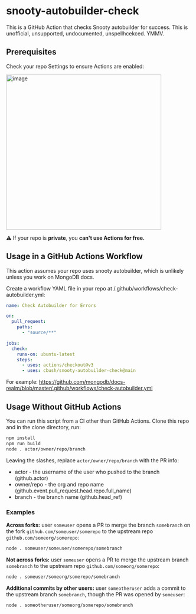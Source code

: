# snooty-autobuilder-check

This is a GitHub Action that checks Snooty autobuilder for success.
This is unofficial, unsupported, undocumented, unspellhcekced. YMMV.

## Prerequisites

Check your repo Settings to ensure Actions are enabled:

<img width="420" alt="image" src="https://user-images.githubusercontent.com/20050130/169135846-c2dba5ae-53bf-41da-84fc-b356c63f2a64.png">

⚠️ If your repo is **private**, you **can't use Actions for free.**

## Usage in a GitHub Actions Workflow

This action assumes your repo uses snooty autobuilder, which is unlikely unless you work on MongoDB docs.

Create a workflow YAML file in your repo at /.github/workflows/check-autobuilder.yml:

```yaml
name: Check Autobuilder for Errors

on:
  pull_request:
    paths:
      - "source/**"

jobs:
  check:
    runs-on: ubuntu-latest
    steps:
      - uses: actions/checkout@v3
      - uses: cbush/snooty-autobuilder-check@main
```

For example: https://github.com/mongodb/docs-realm/blob/master/.github/workflows/check-autobuilder.yml

## Usage Without GitHub Actions

You can run this script from a CI other than GitHub Actions. Clone this repo and in the clone directory, run:
 
```sh
npm install
npm run build
node . actor/owner/repo/branch
```

Leaving the slashes, replace `actor/owner/repo/branch` with the PR info:

- actor - the username of the user who pushed to the branch (github.actor)
- owner/repo - the org and repo name (github.event.pull_request.head.repo.full_name)
- branch - the branch name (github.head_ref)

### Examples

**Across forks:** user `someuser` opens a PR to merge the branch `somebranch` on the fork `github.com/someuser/somerepo` to the upstream repo `github.com/someorg/somerepo`:

```sh
node . someuser/someuser/somerepo/somebranch
```

**Not across forks:** user `someuser` opens a PR to merge the upstream branch `somebranch` to the upstream repo `github.com/someorg/somerepo`:

```sh
node . someuser/someorg/somerepo/somebranch
```

**Additional commits by other users:** user `someotheruser` adds a commit to the upstream branch `somebranch`, though the PR was opened by `someuser`:

```sh
node . someotheruser/someorg/somerepo/somebranch
```
